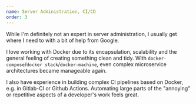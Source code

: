 ```yaml
---
name: Server Administration, CI/CD
order: 3
---
```


While I'm definitely not an expert in server administration, I usually get where I need to with a bit of help from Google.

I love working with Docker due to its encapsulation, scalability and the general feeling of creating something clean and tidy.
With `docker-compose`/`docker stack`/`docker-machine`, even complex microservice architectures became manageable again.

I also have experience in building complex CI pipelines based on Docker, e.g. in Gitlab-CI or Github Actions.
Automating large parts of the "annoying" or repetitive aspects of a developer's work feels great.
